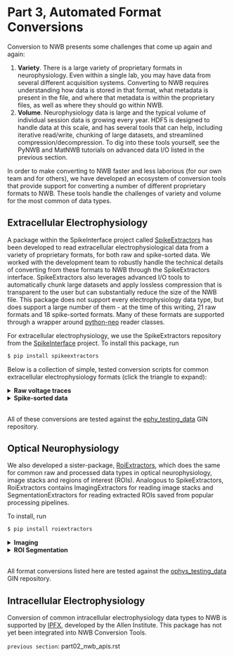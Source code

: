 Part 3, Automated Format Conversions
====================================

Conversion to NWB presents some challenges that come up again and again:

1. **Variety**. There is a large variety of proprietary formats in neurophysiology.
   Even within a single lab, you may have data from several different acquisition systems.
   Converting to NWB requires understanding how data is stored in that format,
   what metadata is present in the file, and where that metadata is within the proprietary
   files, as well as where they should go within NWB.
1. **Volume**. Neurophysiology data is large and the typical volume of individual session data
   is growing every year. HDF5 is designed to handle data at this scale, and has several
   tools that can help, including iterative read/write, chunking of large datasets,
   and streamlined compression/decompression. To dig into these tools yourself,
   see the PyNWB and MatNWB tutorials on advanced data I/O listed in the previous section.

In order to make converting to NWB faster and less laborious (for our own team and for others),
we have developed an ecosystem of conversion tools that provide support for converting a
number of different proprietary formats to NWB. These tools handle the challenges of
variety and volume for the most common of data types.

Extracellular Electrophysiology
--------------------------------

A package within the SpikeInterface project called [SpikeExtractors](https://spikeinterface.readthedocs.io/en/latest/)
has been developed to read extracellular electrophysiological data
from a variety of proprietary formats, for both raw and spike-sorted data.
We worked with the development team to robustly handle the technical details
of converting from these formats to NWB through the SpikeExtractors interface.
SpikeExtractors also leverages advanced I/O tools to automatically chunk large
datasets and apply lossless compression that is transparent to the user but can
substantially reduce the size of the NWB file. This package does not support
every electrophysiology data type, but does support a large number of them -
at the time of this writing, 21 raw formats and 18 spike-sorted formats.
Many of these formats are supported through a wrapper around [python-neo](https://neo.readthedocs.io/en/latest/) reader classes.

For extracellular electrophysiology, we use the SpikeExtractors repository from the 
[SpikeInterface](http://spikeinterface.readthedocs.io/) 
project. To install this package, run

```bash
$ pip install spikeextractors
```

Below is a collection of simple, tested conversion scripts for common extracellular electrophysiology formats (click
 the triangle to expand):

<details>
<summary><b>Raw voltage traces</b></summary><blockquote>
<p>
<details>
<summary>Blackrock</summary><blockquote>
<p>

```python
from spikeextractors import NwbRecordingExtractor, BlackrockRecordingExtractor

rx = BlackrockRecordingExtractor("dataset_path")
NwbRecordingExtractor.write_recording(rx, "output_path.nwb")
```
</p>
</blockquote></details>


<details>
<summary>Intan</summary><blockquote>
<p>

```python
from spikeextractors import NwbRecordingExtractor, IntanRecordingExtractor

rx = IntanRecordingExtractor("intan_rhd_test_1.rhd")
NwbRecordingExtractor.write_recording(rx, "output_path.nwb")
```
</p>
</blockquote></details>


<details>
<summary>MEArec</summary><blockquote>
<p>

```python
from spikeextractors import NwbRecordingExtractor, MEArecRecordingExtractor

rx = MEArecRecordingExtractor("mearec_test_10s.h5")
NwbRecordingExtractor.write_recording(rx, "output_path.nwb")
```
</p>
</blockquote></details>


<details>
<summary>Neuralynx</summary><blockquote>
<p>

```python
from spikeextractors import NwbRecordingExtractor, NeuralynxRecordingExtractor

rx = NeuralynxRecordingExtractor("data_directory")
NwbRecordingExtractor.write_recording(rx, "output_path.nwb")
```
</p>
</blockquote></details>


<details>
<summary>Neuroscope</summary><blockquote>
<p>

```python
from spikeextractors import NwbRecordingExtractor, NeuroscopeRecordingExtractor

rx = NeuroscopeRecordingExtractor("data_file.dat")
NwbRecordingExtractor.write_recording(rx, "output_path.nwb")
```
</p>
</blockquote></details>


<details>
<summary>OpenEphys (legacy)</summary><blockquote>
<p>

```python
from spikeextractors import NwbRecordingExtractor, OpenEphysRecordingExtractor

rx = OpenEphysRecordingExtractor("data_folder")
NwbRecordingExtractor.write_recording(rx, "output_path.nwb")
```
</p>
</blockquote></details>


<details>
<summary>OpenEphys binary (Neuropixels)</summary><blockquote>
<p>

```python
from spikeextractors import NwbRecordingExtractor, OpenEphysNPIXRecordingExtractor

rx = OpenEphysNPIXRecordingExtractor("folder_path")
NwbRecordingExtractor.write_recording(rx, "output_path.nwb")
```
</p>
</blockquote></details>


<details>
<summary>Phy</summary><blockquote>
<p>

```python
from spikeextractors import NwbRecordingExtractor, PhyRecordingExtractor

rx = PhyRecordingExtractor("folder_path")
NwbRecordingExtractor.write_recording(rx, "output_path.nwb")
```
</p>
</blockquote></details>


<details>
<summary>SpikeGLX</summary><blockquote>
<p>

```python
from spikeextractors import NwbRecordingExtractor, SpikeGLXRecordingExtractor

rx = SpikeGLXRecordingExtractor("MySession_g0_t0.imec0.ap.bin")
NwbRecordingExtractor.write_recording(rx, "output_path.nwb")
```
</p>
</blockquote></details>

</p>
</blockquote></details>

<details>
<summary><b>Spike-sorted data</b></summary><blockquote>
<p>


<details>
<summary>Blackrock</summary><blockquote>
<p>

```python
from spikeextractors import NwbSortingExtractor, BlackrockSortingExtractor

rx = BlackrockSortingExtractor("filename")
NwbSortingExtractor.write_sorting(rx, "output_path.nwb")
```
</p>
</blockquote></details>


<details>
<summary>Klusta</summary><blockquote>
<p>

```python
from spikeextractors import NwbSortingExtractor, KlustaSortingExtractor

rx = KlustaSortingExtractor("neo.kwik")
NwbSortingExtractor.write_sorting(rx, "output_path.nwb")
```
</p>
</blockquote></details>


<details>
<summary>MEArec</summary><blockquote>
<p>

```python
from spikeextractors import NwbSortingExtractor, MEArecSortingExtractor

rx = MEArecSortingExtractor("mearec_test_10s.h5")
NwbSortingExtractor.write_sorting(rx, "output_path.nwb")
```
</p>
</blockquote></details>


<details>
<summary>Phy</summary><blockquote>
<p>

```python
from spikeextractors import NwbSortingExtractor, PhySortingExtractor

rx = PhySortingExtractor("data_folder")
NwbSortingExtractor.write_sorting(rx, "output_path.nwb")
```
</p>
</blockquote></details>


<details>
<summary>Plexon</summary><blockquote>
<p>

```python
from spikeextractors import NwbSortingExtractor,

rx = ("File_plexon_2.plx")
NwbSortingExtractor.write_sorting(rx, "output_path.nwb")
```
</p>
</blockquote></details>


<details>
<summary>Spyking Circus</summary><blockquote>
<p>

```python
from spikeextractors import NwbSortingExtractor,

rx = ("file_or_folder_path")
NwbSortingExtractor.write_sorting(rx, "output_path.nwb")
```
</p>
</blockquote></details>

</p>
</blockquote>
</details>

<br>

All of these conversions are tested against the
[ephy_testing_data](https://gin.g-node.org/NeuralEnsemble/ephy_testing_data) GIN repository.

Optical Neurophysiology
------------------------
We also developed a sister-package, [RoiExtractors](https://github.com/catalystneuro/roiextractors), which does the same
for common raw and processed data types in optical neurophysiology, image stacks and regions of interest (ROIs).
Analogous to SpikeExtractors, RoiExtractors contains ImagingExtractors for reading image stacks and
SegmentationExtractors for reading extracted ROIs saved from popular processing pipelines.

To install, run

```bash
$ pip install roiextractors
```

<details>
<summary><b>Imaging</b></summary><blockquote>
<p>


<details>
<summary>Tiff</summary><blockquote>
<p>

```python
from roiextractors import NwbImagingExtractor, TiffImagingExtractor

imaging_ex = TiffImagingExtractor("imaging.tiff")
NwbImagingExtractor.write_imaging(imaging_ex, "output_path.nwb")
```
</p>
</blockquote></details>


<details>
<summary>Hdf5</summary><blockquote>
<p>

```python
from roiextractors import NwbImagingExtractor, Hdf5ImagingExtractor

imaging_ex = Hdf5ImagingExtractor("Movie.hdf5")
NwbImagingExtractor.write_imaging(imaging_ex, "output_path.nwb")
```
</p>
</blockquote></details>


<details>
<summary>SBX</summary><blockquote>
<p>

```python
from roiextractors import NwbImagingExtractor, SbxImagingExtractor

imaging_ex = SbxImagingExtractor("scanbox_file.mat")
NwbImagingExtractor.write_imaging(imaging_ex, "output_path.nwb")
```
</p>
</blockquote></details>

</p>
</blockquote></details>

<details>
<summary><b>ROI Segmentation</b></summary><blockquote>
<p>


<details>
<summary>CaImAn</summary><blockquote>
<p>

```python
from roiextractors import NwbSegmentationExtractor, CaimanSegmentationExtractor

seg_ex = CaimanSegmentationExtractor("caiman_analysis.hdf5")
NwbSegmentationExtractor.write_segmentation(seg_ex, "output_path.nwb")
```
</p>
</blockquote></details>


<details>
<summary>Suite2p</summary><blockquote>
<p>

```python
from roiextractors import NwbSegmentationExtractor, Suite2pSegmentationExtractor

seg_ex = Suite2pSegmentationExtractor("segmentation_datasets/suite2p")
NwbSegmentationExtractor.write_segmentation(seg_ex, "output_path.nwb")
```
</p>
</blockquote></details>

</p>
</blockquote></details>

<br>


All format conversions listed here are tested against the
[ophys_testing_data](https://gin.g-node.org/CatalystNeuro/ophys_testing_data) GIN repository.


Intracellular Electrophysiology
--------------------------------
Conversion of common intracellular electrophysiology data types to NWB is
supported by [IPFX](https://github.com/AllenInstitute/ipfx/blob/master/ipfx/x_to_nwb/Readme.md), developed by the Allen Institute.
This package has not yet been integrated into NWB Conversion Tools.

`previous section`: part02_nwb_apis.rst
